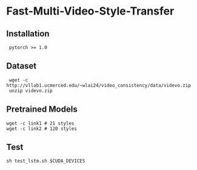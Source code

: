 # Fast-Multi-Video-Style-Transfer

## Installation
```
 pytorch >= 1.0
```

## Dataset
```
 wget -c http://vllab1.ucmerced.edu/~wlai24/video_consistency/data/videvo.zip
 unzip videvo.zip 
```

## Pretrained Models
```
wget -c link1 # 21 styles
wget -c link2 # 120 styles
```

## Test
```
sh test_lstm.sh $CUDA_DEVICES
```

